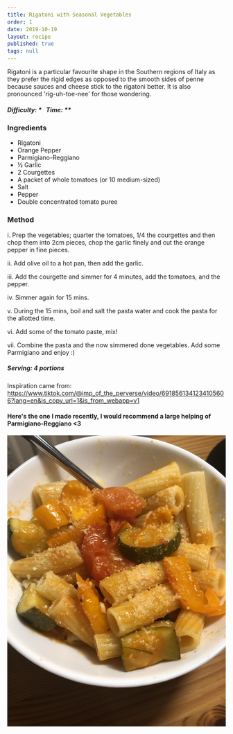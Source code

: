 ```yaml
---
title: Rigatoni with Seasonal Vegetables
order: 1
date: 2019-10-19
layout: recipe
published: true
tags: null
---
```

Rigatoni is a particular favourite shape in the Southern regions of Italy as they prefer the rigid edges as opposed to the smooth sides of penne because sauces and cheese stick to the rigatoni better. It is also pronounced 'rig-uh-toe-nee' for those wondering.

##### Difficulty: \*   Time: \**

### Ingredients

* Rigatoni
* Orange Pepper
* Parmigiano-Reggiano
* ½ Garlic
* 2 Courgettes
* A packet of whole tomatoes (or 10 medium-sized)
* Salt
* Pepper
* Double concentrated tomato puree

### Method

i. Prep the vegetables; quarter the tomatoes, 1/4 the courgettes and then chop them into 2cm pieces, chop the garlic finely and cut the orange pepper in fine pieces.

ii. Add olive oil to a hot pan, then add the garlic.

iii. Add the courgette and simmer for 4 minutes, add the tomatoes, and the pepper. 

iv. Simmer again for 15 mins.

v. During the 15 mins, boil and salt the pasta water and cook the pasta for the allotted time.

vi. Add some of the tomato paste, mix!

vii. Combine the pasta and the now simmered done vegetables. Add some Parmigiano and enjoy :)

##### Serving: 4 portions

Inspiration came from: <https://www.tiktok.com/@imp_of_the_perverse/video/6918561341234105606?lang=en&is_copy_url=1&is_from_webapp=v1>

#### Here's the one I made recently, I would recommend a large helping of Parmigiano-Reggiano <3

![Bowl of rigatoni with a sprinkling of Parmigiano-Reggiano](../uploads/rigatoni.jpg "Vegetable Rigatoni")